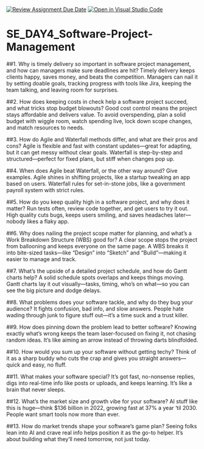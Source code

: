 [![Review Assignment Due Date](https://classroom.github.com/assets/deadline-readme-button-22041afd0340ce965d47ae6ef1cefeee28c7c493a6346c4f15d667ab976d596c.svg)](https://classroom.github.com/a/9pw6JKcu)
[![Open in Visual Studio Code](https://classroom.github.com/assets/open-in-vscode-2e0aaae1b6195c2367325f4f02e2d04e9abb55f0b24a779b69b11b9e10269abc.svg)](https://classroom.github.com/online_ide?assignment_repo_id=18576607&assignment_repo_type=AssignmentRepo)
# SE_DAY4_Software-Project-Management
##1. Why is timely delivery so important in software project management, and how can managers make sure deadlines are hit?
 Timely delivery keeps clients happy, saves money, and beats the competition. Managers can nail it by setting doable goals, tracking progress with tools like Jira, keeping the team 
 talking, and leaving room for surprises.

##2. How does keeping costs in check help a software project succeed, and what tricks stop budget blowouts?
 Good cost control means the project stays affordable and delivers value. To avoid overspending, plan a solid budget with wiggle room, watch spending live, lock down scope changes, and 
 match resources to needs.

##3. How do Agile and Waterfall methods differ, and what are their pros and cons?
 Agile is flexible and fast with constant updates—great for adapting, but it can get messy without clear goals. Waterfall is step-by-step and structured—perfect for fixed plans, but 
 stiff when changes pop up.

##4. When does Agile beat Waterfall, or the other way around? Give examples.
 Agile shines in shifting projects, like a startup tweaking an app based on users. Waterfall rules for set-in-stone jobs, like a government payroll system with strict rules.

##5. How do you keep quality high in a software project, and why does it matter?
 Run tests often, review code together, and get users to try it out. High quality cuts bugs, keeps users smiling, and saves headaches later—nobody likes a flaky app.

##6. Why does nailing the project scope matter for planning, and what’s a Work Breakdown Structure (WBS) good for?
 A clear scope stops the project from ballooning and keeps everyone on the same page. A WBS breaks it into bite-sized tasks—like “Design” into “Sketch” and “Build”—making it easier to 
 manage and track.

##7. What’s the upside of a detailed project schedule, and how do Gantt charts help?
 A solid schedule spots overlaps and keeps things moving. Gantt charts lay it out visually—tasks, timing, who’s on what—so you can see the big picture and dodge delays.

##8. What problems does your software tackle, and why do they bug your audience?
 It fights confusion, bad info, and slow answers. People hate wading through junk to figure stuff out—it’s a time suck and a trust killer.

##9. How does pinning down the problem lead to better software?
 Knowing exactly what’s wrong keeps the team laser-focused on fixing it, not chasing random ideas. It’s like aiming an arrow instead of throwing darts blindfolded.

##10. How would you sum up your software without getting techy?
 Think of it as a sharp buddy who cuts the crap and gives you straight answers—quick and easy, no fluff.

##11. What makes your software special?
 It’s got fast, no-nonsense replies, digs into real-time info like posts or uploads, and keeps learning. It’s like a brain that never sleeps.

##12. What’s the market size and growth vibe for your software?
 AI stuff like this is huge—think $136 billion in 2022, growing fast at 37% a year ‘til 2030. People want smart tools now more than ever.

##13. How do market trends shape your software’s game plan?
 Seeing folks lean into AI and crave real info helps position it as the go-to helper. It’s about building what they’ll need tomorrow, not just today.
